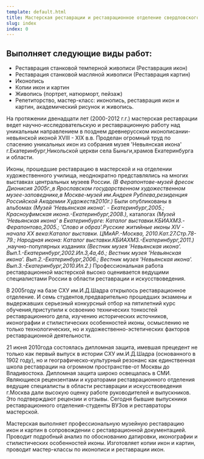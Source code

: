 ```yaml
---
template: default.html
title: Мастерская реставрации и реставрационное отделение свердловского художественного училища им. И.Д. Шадра под руководством М.В. Ратковского
slug: index
index: 0
---
```


## Выполняет следующие виды работ:

<ul id="service-list">
	<li>Реставрация станковой темперной живописи (Реставрация икон)</li>
	<li>Реставрация станковой масляной живописи (Реставрация картин)</li>
	<li>Иконопись</li>
	<li>Копии икон и картин</li>
	<li>Живопись (портрет, натюрморт, пейзаж)</li>
	<li>Репетиторство, мастер-класс: иконопись, реставрация икон и картин, академический рисунок и живопись.</li>
</ul>

На протяжении двенадцати лет (2000-2012 г.г.) мастерская реставрации ведет научно-исследовательскую и реставрационную работу над уникальным направлением в позднем древнерусском иконописании-невьянской иконой XVIII - XIX в.в. Проделан огромный труд по спасению уникальных икон из собрания музея 'Невьянская икона' г.Екатеринбург,Никольской церкви села Быньги,храмов Екатеринбурга и области.

Иконы, прошедшие реставрацию в мастерской и на отделении художественного училища, неоднократно представлялись на многих выставках центральных музеев России. *(В Ферапонтове-музей фресок Дионисия 2005г.,в Ярославском государственном художественном музее-заповеднике,в Москве-музей им.Андрея Рублева,резиденция Российской Академии Художеств2010г.)* Были опубликованы в альбомах *(Музей 'Невьянская икона'. - Екатеринбург,2005.; Красноуфимская икона.-Екатеринбург,2008.)*, каталогах *(Музей 'Невьянская икона' в Екатеринбурге: Каталог выставки.КБИАХМЗ.-Ферапонтово,2005.; 'Слово и образ'.Русские житийные иконы XIV - начала XX века:Каталог выставки. ЦМиАР.-Москва, 2010.Кат.27.Стр.78-79.; Народная икона: Каталог выставки.КБИАХМЗ.-Екатеринбург,2011.)* ,научно-популярных изданиях *(Вестник музея 'Невьянская икона'. Вып.1.-Екатеринбург,2002.Ил.3,4а,4б.; Вестник музея 'Невьянская икона'. Вып.2.-Екатеринбург,2006.; Вестник музея 'Невьянская икона'. Вып.3.-Екатеринбург,2010.Ил.2.)* Профессиональная работа реставрационной мастерской высоко оценивается ведущими специалистами России в области реставрации и искусствоведения.

В 2005году на базе СХУ им.И.Д.Шадра открылось реставрационное отделение. И семь студентов,предварительно прошедших экзамены и выдержавших серьезный конкурсный отбор на пятилетний курс обучения,приступили к освоению технических тонкостей реставрационного дела, изучению исторических источников, иконографии и стилистических особенностей иконы, осмыслению не только технологических, но и художественно-эстетических факторов реставрационной деятельности.

21 июня 2010года состоялась дипломная защита, имевшая прецедент не только как первый выпуск в истории СХУ им.И.Д.Шадра (основанного в 1902 году), но и географическо-культурный резонанс как единственная школа реставрации на огромном пространстве-от Москвы до Владивостока. Дипломная защита широко освещалась в СМИ. Являющиеся рецензентами и кураторами реставрационного отделения ведущие специалисты в области реставрации и искусствоведения г.Москва дали высокую оценку работе руководителей и выпускников. Это подтверждают рецензии и отзывы. Сегодня бывшие выпускники реставрационного отделения-студенты ВУЗов и реставраторы мастерской.

Мастерская выполняет профессиональную музейную реставрацию икон и картин в сопровождении с реставрационной документацией. Проводит подробный анализ по обоснованию датировки, иконографии и стилистических особенностей иконы. Изготовляет копии икон и картин, проводит мастер-классы по иконописи и реставрации икон.
